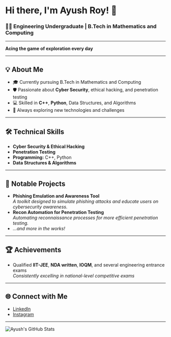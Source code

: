 # Hi there, I'm Ayush Roy! 👋

### 🧑‍💻 Engineering Undergraduate | B.Tech in Mathematics and Computing

---

**Acing the game of exploration every day**

---

## 💡 About Me

- 🎓 Currently pursuing B.Tech in Mathematics and Computing
- 🛡️ Passionate about **Cyber Security**, ethical hacking, and penetration testing
- 💻 Skilled in **C++**, **Python**, Data Structures, and Algorithms
- 🚀 Always exploring new technologies and challenges

---

## 🛠️ Technical Skills

- **Cyber Security & Ethical Hacking**
- **Penetration Testing**
- **Programming:** C++, Python
- **Data Structures & Algorithms**

---

## 🌟 Notable Projects

- **Phishing Emulation and Awareness Tool**  
  _A toolkit designed to simulate phishing attacks and educate users on cybersecurity awareness._
- **Recon Automation for Penetration Testing**  
  _Automating reconnaissance processes for more efficient penetration testing._
- _...and more in the works!_

---

## 🏆 Achievements

- Qualified **IIT-JEE**, **NDA written**, **IOQM**, and several engineering entrance exams  
  _Consistently excelling in national-level competitive exams_

---

## 🌐 Connect with Me

- [LinkedIn](https://www.linkedin.com/in/ayush-roy-83689032b)
- [Instagram](https://www.instagram.com/ayush_roy__08/)

---

![Ayush's GitHub Stats](https://github-readme-stats.vercel.app/api?username=ayush-roy-21&show_icons=true&theme=radical)
